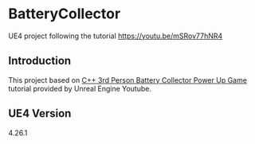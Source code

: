 # BatteryCollector
 UE4 project following the tutorial https://youtu.be/mSRov77hNR4
 
 ## Introduction
 This project based on [C++ 3rd Person Battery Collector Power Up Game](https://youtu.be/mSRov77hNR4) tutorial provided by Unreal Engine Youtube.
 
 ## UE4 Version
  4.26.1

